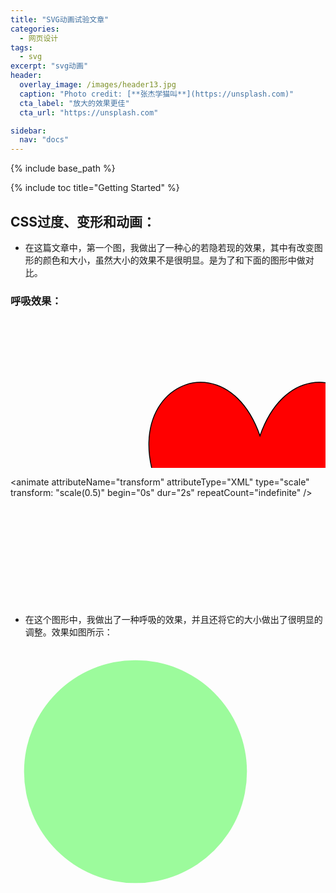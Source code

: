 ```yaml
---
title: "SVG动画试验文章"
categories:
  - 网页设计
tags:
  - svg
excerpt: "svg动画"
header:
  overlay_image: /images/header13.jpg
  caption: "Photo credit: [**张杰学猫叫**](https://unsplash.com)"
  cta_label: "放大的效果更佳"
  cta_url: "https://unsplash.com"

sidebar:
  nav: "docs"
---
```


{% include base_path %}

{% include toc title="Getting Started" %}

## CSS过度、变形和动画：

- 在这篇文章中，第一个图，我做出了一种心的若隐若现的效果，其中有改变图形的颜色和大小，虽然大小的效果不是很明显。是为了和下面的图形中做对比。
### 呼吸效果：
<head>
<body>

<svg width="1276" height="608" xmlns="http://www.w3.org/2000/svg">

 <g>
  <g display="none" overflow="visible" y="0" x="0" height="100%" width="100%" id="canvasGrid">
   <rect fill="url(#gridpattern)" stroke-width="0" y="0" x="0" height="100%" width="100%"/>
  </g>
 </g>
 <g>

  <path id="svg_1" d="m399.169875,188.741443c73.294596,-210.271533 360.465225,0 0,270.349113c-360.465225,-270.349113 -73.294596,-480.620646 0,-270.349113z" stroke-width="1.5" stroke="#000" fill="#ff0000"/>
 </g>

 <animate
         attributeName="transform"
         attributeType="XML"
         type="scale"
         transform: "scale(0.5)"
         begin="0s"
         dur="2s"
         repeatCount="indefinite"
 />
 <animate
         attributeName="fill-opacity"
         attributeType="CSS"
         values="1;0.6;1"
         begin="0s"
         dur="1s"
         repeatCount="indefinite"
 />
</svg>
<br/>
<br/>
<br/>
<br/>
<br/>
<br/>
<br/>
<br/>
<br/>
<br/>
<br/>
- 在这个图形中，我做出了一种呼吸的效果，并且还将它的大小做出了很明显的调整。效果如图所示：

<svg width="600" height="600">
    <circle cx="200" cy="200" r="200" style="fill:#98FB98" >
        <animate
                attributeName="r"
                attributeType="XML"
                values="200;10;200"
                begin="0s"
                dur="1s"
                repeatCount="indefinite"
        />
        <animate
                attributeName="fill-opacity"
                attributeType="CSS"
                values="1;0.6;1"
                begin="0s"
                dur="1s"
                repeatCount="indefinite"
        />
    </circle>
</svg>
</body>
</head>

